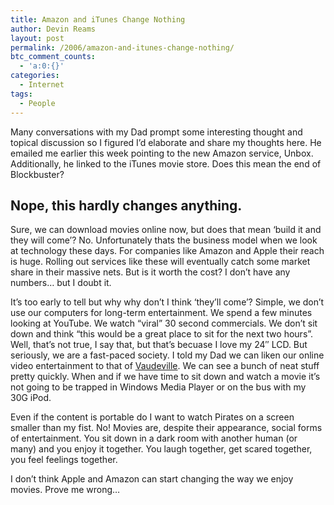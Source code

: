 ```yaml
---
title: Amazon and iTunes Change Nothing
author: Devin Reams
layout: post
permalink: /2006/amazon-and-itunes-change-nothing/
btc_comment_counts:
  - 'a:0:{}'
categories:
  - Internet
tags:
  - People
---
```

Many conversations with my Dad prompt some interesting thought and topical discussion so I figured I&#8217;d elaborate and share my thoughts here. He emailed me earlier this week pointing to the new Amazon service, Unbox. Additionally, he linked to the iTunes movie store. Does this mean the end of Blockbuster?

## Nope, this hardly changes anything.

<!--more-->

Sure, we can download movies online now, but does that mean &#8216;build it and they will come&#8217;? No. Unfortunately thats the business model when we look at technology these days. For companies like Amazon and Apple their reach is huge. Rolling out services like these will eventually catch some market share in their massive nets. But is it worth the cost? I don&#8217;t have any numbers&#8230; but I doubt it.

It&#8217;s too early to tell but why why don&#8217;t I think &#8216;they&#8217;ll come&#8217;? Simple, we don&#8217;t use our computers for long-term entertainment. We spend a few minutes looking at YouTube. We watch &#8220;viral&#8221; 30 second commercials. We don&#8217;t sit down and think &#8220;this would be a great place to sit for the next two hours&#8221;. Well, that&#8217;s not true, I say that, but that&#8217;s becuase I love my 24&#8243; LCD. But seriously, we are a fast-paced society. I told my Dad we can liken our online video entertainment to that of [Vaudeville][1]. We can see a bunch of neat stuff pretty quickly. When and if we have time to sit down and watch a movie it&#8217;s not going to be trapped in Windows Media Player or on the bus with my 30G iPod.

Even if the content is portable do I want to watch Pirates on a screen smaller than my fist. No! Movies are, despite their appearance, social forms of entertainment. You sit down in a dark room with another human (or many) and you enjoy it together. You laugh together, get scared together, you feel feelings together.

I don&#8217;t think Apple and Amazon can start changing the way we enjoy movies. Prove me wrong&#8230;

 [1]: http://en.wikipedia.org/wiki/Vaudeville